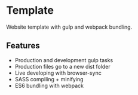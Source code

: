 # Template
Website template with gulp and webpack bundling.

## Features
- Production and development gulp tasks
- Production files go to a new dist folder
- Live developing with browser-sync
- SASS compiling + minifying
- ES6 bundling with webpack
